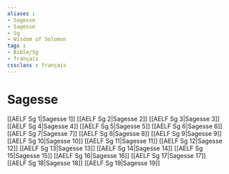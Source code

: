```yaml
---
aliases : 
- Sagesse
- Sagesse
- Sg
- Wisdom of Solomon
tags : 
- Bible/Sg
- français
cssclass : français
---
```


# Sagesse

[[AELF Sg 1|Sagesse 1]]
[[AELF Sg 2|Sagesse 2]]
[[AELF Sg 3|Sagesse 3]]
[[AELF Sg 4|Sagesse 4]]
[[AELF Sg 5|Sagesse 5]]
[[AELF Sg 6|Sagesse 6]]
[[AELF Sg 7|Sagesse 7]]
[[AELF Sg 8|Sagesse 8]]
[[AELF Sg 9|Sagesse 9]]
[[AELF Sg 10|Sagesse 10]]
[[AELF Sg 11|Sagesse 11]]
[[AELF Sg 12|Sagesse 12]]
[[AELF Sg 13|Sagesse 13]]
[[AELF Sg 14|Sagesse 14]]
[[AELF Sg 15|Sagesse 15]]
[[AELF Sg 16|Sagesse 16]]
[[AELF Sg 17|Sagesse 17]]
[[AELF Sg 18|Sagesse 18]]
[[AELF Sg 19|Sagesse 19]]

